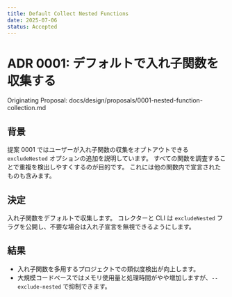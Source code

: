 ```yaml
---
title: Default Collect Nested Functions
date: 2025-07-06
status: Accepted
---
```


# ADR 0001: デフォルトで入れ子関数を収集する

Originating Proposal: docs/design/proposals/0001-nested-function-collection.md

## 背景
提案 0001 ではユーザーが入れ子関数の収集をオプトアウトできる `excludeNested` オプションの追加を説明しています。
すべての関数を調査することで重複を検出しやすくするのが目的です。
これには他の関数内で宣言されたものも含みます。

## 決定
入れ子関数をデフォルトで収集します。
コレクターと CLI は `excludeNested` フラグを公開し、不要な場合は入れ子宣言を無視できるようにします。

## 結果
- 入れ子関数を多用するプロジェクトでの類似度検出が向上します。
- 大規模コードベースではメモリ使用量と処理時間がやや増加しますが、`--exclude-nested` で抑制できます。

